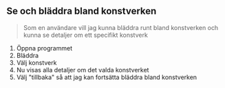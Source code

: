 ## Se och bläddra bland konstverken
>Som en användare vill jag kunna bläddra runt bland konstverken och kunna se detaljer om ett specifikt konstverk

1. Öppna programmet
2. Bläddra
3. Välj konstverk
4. Nu visas alla detaljer om det valda konstverket
5. Välj "tillbaka" så att jag kan fortsätta bläddra bland konstverken 
